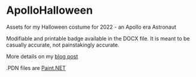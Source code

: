 # ApolloHalloween

Assets for my Halloween costume for 2022 - an Apollo era Astronaut 

Modifiable and printable badge available in the DOCX file. It is meant to be casually accurate, not painstakingly accurate.

More details on my [blog post](https://www.grabosky.net/Post/6330f37d8fde9a2d3c5a15ae/halloween-2022-apollo-badges)

.PDN files are [Paint.NET](https://www.getpaint.net/download.html)